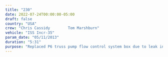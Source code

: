 ```yaml
---
title: "230"
date: 2022-07-24T00:00:00-05:00
draft: false
country: "USA"
crew: "Chris Cassidy        Tom Marshburn"
vehicle: "ISS Incr-35"
param_date: "05/11/2013"
duration: "5:31"
purpose: "Replaced P6 truss pump flow control system box due to leak in coolant system.  Stowed old unit.  Performed precautionary ammonia bakeout."
---
```

